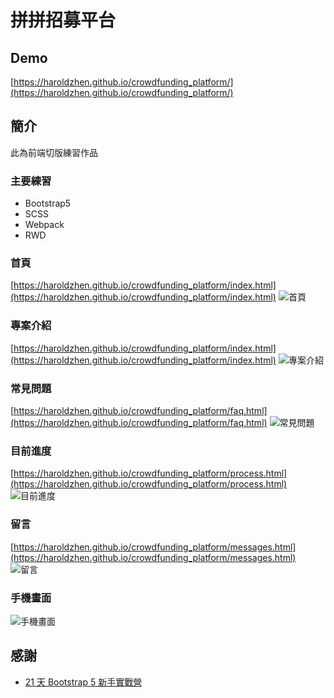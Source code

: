 # 拼拼招募平台

## Demo
[https://haroldzhen.github.io/crowdfunding_platform/](https://haroldzhen.github.io/crowdfunding_platform/)

## 簡介
此為前端切版練習作品

### 主要練習
+ Bootstrap5
+ SCSS
+ Webpack
+ RWD

### 首頁
[https://haroldzhen.github.io/crowdfunding_platform/index.html](https://haroldzhen.github.io/crowdfunding_platform/index.html)
![首頁](https://i.imgur.com/ZwKaYW1.jpg)

### 專案介紹
[https://haroldzhen.github.io/crowdfunding_platform/index.html](https://haroldzhen.github.io/crowdfunding_platform/index.html)
![專案介紹](https://i.imgur.com/HWy2niD.jpg)

### 常見問題
[https://haroldzhen.github.io/crowdfunding_platform/faq.html](https://haroldzhen.github.io/crowdfunding_platform/faq.html)
![常見問題](https://i.imgur.com/4x5JPhp.jpg)

### 目前進度
[https://haroldzhen.github.io/crowdfunding_platform/process.html](https://haroldzhen.github.io/crowdfunding_platform/process.html)
![目前進度](https://i.imgur.com/4ErqTzX.jpg)

### 留言
[https://haroldzhen.github.io/crowdfunding_platform/messages.html](https://haroldzhen.github.io/crowdfunding_platform/messages.html)
![留言](https://i.imgur.com/32fJUln.jpg)

### 手機畫面
![手機畫面](https://i.imgur.com/3VXCupX.jpg)


## 感謝
+ [21 天 Bootstrap 5 新手實戰營](https://hackmd.io/@YmcMgo-NSKOqgTGAjl_5tg/ryar-vGOd/%2FNdGKchTeRBqbkTMiQ2HSmw)
